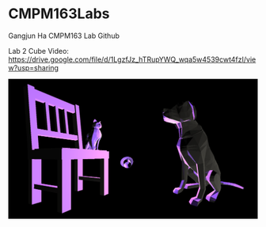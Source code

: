 # CMPM163Labs
Gangjun Ha CMPM163 Lab Github

Lab 2 Cube Video:
https://drive.google.com/file/d/1LgzfJz_hTRupYWQ_wqa5w4539cwt4fzI/view?usp=sharing

![](lab2/3D_Objects.png)
